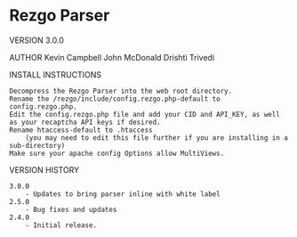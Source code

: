 # Rezgo Parser

VERSION
	3.0.0
	
AUTHOR
	Kevin Campbell
	John McDonald
	Drishti Trivedi

INSTALL INSTRUCTIONS

	Decompress the Rezgo Parser into the web root directory.
	Rename the /rezgo/include/config.rezgo.php-default to config.rezgo.php.
	Edit the config.rezgo.php file and add your CID and API_KEY, as well as your recaptcha API keys if desired.
	Rename htaccess-default to .htaccess 
		(you may need to edit this file further if you are installing in a sub-directory)
	Make sure your apache config Options allow MultiViews.  

VERSION HISTORY

	3.0.0
		- Updates to bring parser inline with white label
	2.5.0
		- Bug fixes and updates
	2.4.0
		- Initial release.
    